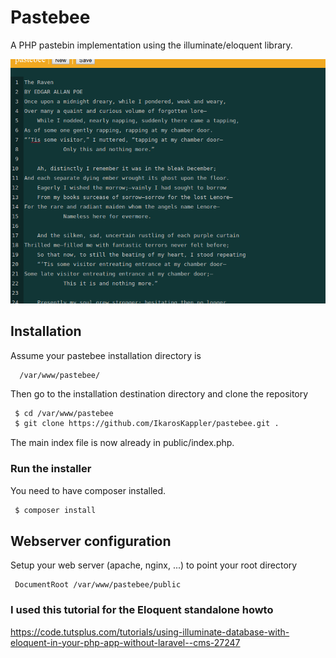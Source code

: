 # Pastebee

A PHP pastebin implementation using the illuminate/eloquent library.

![Screenshot of the pastebee protoype](resources/Screenshot-pastebee-20180723_0.png)


## Installation

Assume your pastebee installation directory is
```
  /var/www/pastebee/
```


Then go to the installation destination directory and clone the repository
```bash
 $ cd /var/www/pastebee
 $ git clone https://github.com/IkarosKappler/pastebee.git .
```

The main index file is now already in public/index.php.

### Run the installer
You need to have composer installed.
```bash
 $ composer install
```


## Webserver configuration
Setup your web server (apache, nginx, ...) to point your root directory
```
 DocumentRoot /var/www/pastebee/public
```




### I used this tutorial for the Eloquent standalone howto
https://code.tutsplus.com/tutorials/using-illuminate-database-with-eloquent-in-your-php-app-without-laravel--cms-27247
